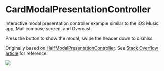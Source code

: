 # CardModalPresentationController

Interactive modal presentation controller example similar to the iOS Music app, Mail compose screen, and Overcast.

Press the button to show the modal, swipe the header down to dismiss.

Originally based on [HalfModalPresentationController](https://github.com/martinnormark/HalfModalPresentationController). See [Stack Overflow article](https://stackoverflow.com/questions/43530231/is-there-a-public-api-for-card-view-ui-that-can-be-seen-across-ios-10) for reference.

![](https://user-images.githubusercontent.com/3298414/41234980-ace1de18-6dc8-11e8-8b3a-e6e79e456db6.gif)
